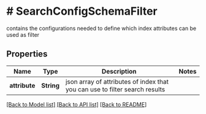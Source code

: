 # # SearchConfigSchemaFilter
contains the configurations needed to define which index attributes can be used as filter

## Properties 


Name | Type | Description | Notes
------------ | ------------- | ------------- | -------------
**attribute**| **String** | json array of attributes of index that you can use to filter search results  |


[[Back to Model list]](../../README.md#models) [[Back to API list]](../../README.md#endpoints) [[Back to README]](../../README.md)

